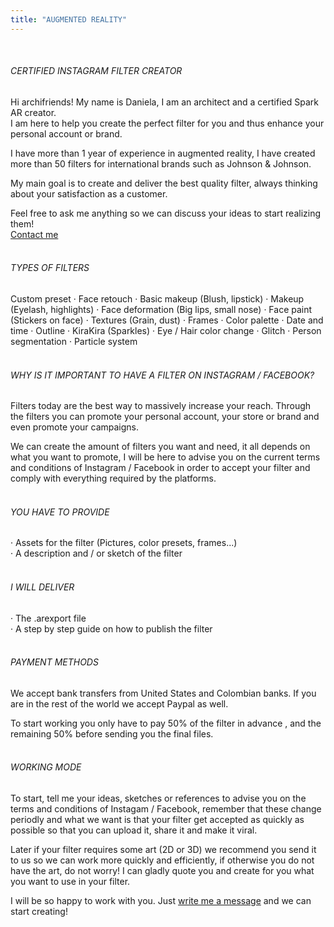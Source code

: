 ```yaml
---
title: "AUGMENTED REALITY"
---
```

<br/>

###### CERTIFIED INSTAGRAM FILTER CREATOR
Hi archifriends! My name is Daniela, I am an architect and a certified Spark AR creator.\
I am here to help you create the perfect filter for you and thus enhance your personal account or brand.

I have more than 1 year of experience in augmented reality, I have created more than 50 filters for international brands such as Johnson & Johnson.

My main goal is to create and deliver the best quality filter, always thinking about your satisfaction as a customer.

Feel free to ask me anything so we can discuss your ideas to start realizing them!\
[Contact me](mailto:info@archezinternational.com)
<br/><br/>

###### TYPES OF FILTERS
  
  Custom preset · Face retouch · Basic makeup (Blush, lipstick) · Makeup (Eyelash, highlights) · Face deformation (Big lips, small nose) · Face paint (Stickers on face) · Textures (Grain, dust) · Frames · Color palette · Date and time · Outline · KiraKira (Sparkles) · Eye / Hair color change · Glitch · Person segmentation · Particle system
<br/><br/>

###### WHY IS IT IMPORTANT TO HAVE A FILTER ON INSTAGRAM / FACEBOOK?
 
Filters today are the best way to massively increase your reach. Through the filters you can promote your personal account, your store or brand and even promote your campaigns.

We can create the amount of filters you want and need, it all depends on what you want to promote, I will be here to advise you on the current terms and conditions of Instagram / Facebook in order to accept your filter and comply with everything required by the platforms.
<br/><br/>

###### YOU HAVE TO PROVIDE
 
· Assets for the filter (Pictures, color presets, frames...)\
· A description and / or sketch of the filter
<br/><br/>

###### I WILL DELIVER
 
· The .arexport file\
· A step by step guide on how to publish the filter
<br/><br/>

###### PAYMENT METHODS
 
We accept bank transfers from United States and Colombian banks. If you are in the rest of the world we accept Paypal as well.

To start working you only have to pay 50% of the filter in advance , and the remaining 50% before sending you the final files.
<br/><br/>

###### WORKING MODE
 
To start, tell me your ideas, sketches or references to advise you on the terms and conditions of Instagam / Facebook, remember that these change periodly and what we want is that your filter get accepted as quickly as possible so that you can upload it, share it and make it viral.

Later if your filter requires some art (2D or 3D) we recommend you send it to us so we can work more quickly and efficiently, if otherwise you do not have the art, do not worry! I can gladly quote you and create for you what you want to use in your filter.

I will be so happy to work with you. Just [write me a message](mailto:info@archezinternational.com) and we can start creating!
